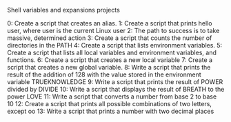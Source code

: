 Shell variables and expansions projects

0: Create a script that creates an alias.
1: Create a script that prints hello user, where user is the current Linux user
2: The path to success is to take massive, determined action
3: Create a script that counts the number of directories in the PATH
4: Create a script that lists environment variables.
5: Create a script that lists all local variables and environment variables, and functions.
6: Create a script that creates a new local variable
7: Create a script that creates a new global variable.
8: Write a script that prints the result of the addition of 128 with the value stored in the environment variable TRUEKNOWLEDGE
9: Write a script that prints the result of POWER divided by DIVIDE
10: Write a script that displays the result of BREATH to the power LOVE
11: Write a script that converts a number from base 2 to base 10
12: Create a script that prints all possible combinations of two letters, except oo
13: Write a script that prints a number with two decimal places

